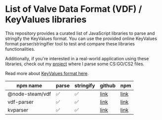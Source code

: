 # List of Valve Data Format (VDF) / KeyValues libraries

This repository provides a curated list of JavaScript libraries to parse and stringify the KeyValues format. You can use the provided online KeyValues format parser/stringifier tool to test and compare these libraries functionalities.

Additionally, if you're interested in a real-world application using these libraries, check out my [project](https://github.com/ByMykel/items_game.txt) where I parse some CS:GO/CS2 files.

Read more about [KeyValues format here](https://developer.valvesoftware.com/wiki/KeyValues).

| npm name | parse | stringify | github | npm |
|----------|-------|-----------|--------|-----|
| @node-steam/vdf | ✅ | ✅ | [link](https://github.com/node-steam/vdf) | [link](https://www.npmjs.com/package/@node-steam/vdf) |
| vdf-parser | ✅ | ✅ | [link](https://github.com/p0358/vdf-parser) | [link](https://www.npmjs.com/package/vdf-parser) |
| kvparser | ✅ | ✅ | [link](https://github.com/DoctorMcKay/node-kvparser) | [link](https://www.npmjs.com/package/kvparser) |

